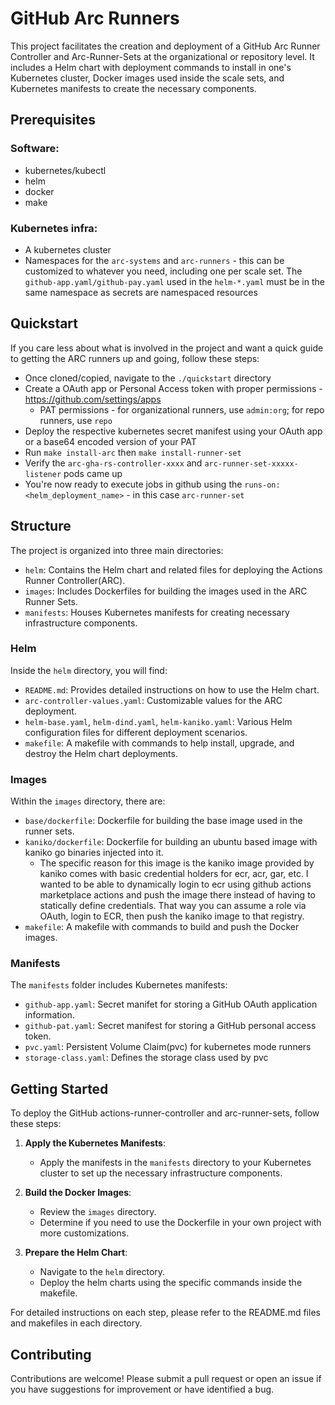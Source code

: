 # GitHub Arc Runners

This project facilitates the creation and deployment of a GitHub Arc Runner Controller and Arc-Runner-Sets at the organizational or repository level. It includes a Helm chart with deployment commands to install in one's Kubernetes cluster, Docker images used inside the scale sets, and Kubernetes manifests to create the necessary components.

## Prerequisites

### Software:
- kubernetes/kubectl
- helm
- docker
- make
  
### Kubernetes infra:
- A kubernetes cluster
- Namespaces for the `arc-systems` and `arc-runners` - this can be customized to whatever you need, including one per scale set. The `github-app.yaml/github-pay.yaml` used in the `helm-*.yaml` must be in the same namespace as secrets are namespaced resources
  
## Quickstart
If you care less about what is involved in the project and want a quick guide to getting the ARC runners up and going, follow these steps:
   - Once cloned/copied, navigate to the `./quickstart` directory
   - Create a OAuth app or Personal Access token with proper permissions - https://github.com/settings/apps
      - PAT permissions - for organizational runners, use `admin:org`; for repo runners, use `repo`
   - Deploy the respective kubernetes secret manifest using your OAuth app or a base64 encoded version of your PAT
   - Run `make install-arc` then `make install-runner-set`
   - Verify the `arc-gha-rs-controller-xxxx` and `arc-runner-set-xxxxx-listener` pods came up
   - You're now ready to execute jobs in github using the `runs-on: <helm_deployment_name>` - in this case `arc-runner-set`
   
## Structure

The project is organized into three main directories:

- `helm`: Contains the Helm chart and related files for deploying the Actions Runner Controller(ARC).
- `images`: Includes Dockerfiles for building the images used in the ARC Runner Sets.
- `manifests`: Houses Kubernetes manifests for creating necessary infrastructure components.

### Helm

Inside the `helm` directory, you will find:

- `README.md`: Provides detailed instructions on how to use the Helm chart.
- `arc-controller-values.yaml`: Customizable values for the ARC deployment.
- `helm-base.yaml`, `helm-dind.yaml`, `helm-kaniko.yaml`: Various Helm configuration files for different deployment scenarios.
- `makefile`: A makefile with commands to help install, upgrade, and destroy the Helm chart deployments.

### Images

Within the `images` directory, there are:

- `base/dockerfile`: Dockerfile for building the base image used in the runner sets.
- `kaniko/dockerfile`: Dockerfile for building an ubuntu based image with kaniko go binaries injected into it.
  - The specific reason for this image is the kaniko image provided by kaniko comes with basic credential holders for ecr, acr, gar, etc. I wanted to be able to dynamically login to ecr using github actions marketplace actions and push the image there instead of having to statically define credentials. That way you can assume a role via OAuth, login to ECR, then push the kaniko image to that registry.
- `makefile`: A makefile with commands to build and push the Docker images.

### Manifests

The `manifests` folder includes Kubernetes manifests:

- `github-app.yaml`: Secret manifet for storing a GitHub OAuth application information.
- `github-pat.yaml`: Secret manifest for storing a GitHub personal access token.
- `pvc.yaml`: Persistent Volume Claim(pvc) for kubernetes mode runners
- `storage-class.yaml`: Defines the storage class used by pvc

## Getting Started

To deploy the GitHub actions-runner-controller and arc-runner-sets, follow these steps:

1. **Apply the Kubernetes Manifests**:
   - Apply the manifests in the `manifests` directory to your Kubernetes cluster to set up the necessary infrastructure components.
  
2. **Build the Docker Images**:
   - Review the `images` directory.
   - Determine if you need to use the Dockerfile in your own project with more customizations.

3. **Prepare the Helm Chart**:
   - Navigate to the `helm` directory.
   - Deploy the helm charts using the specific commands inside the makefile.

For detailed instructions on each step, please refer to the README.md files and makefiles in each directory.

## Contributing

Contributions are welcome! Please submit a pull request or open an issue if you have suggestions for improvement or have identified a bug.
